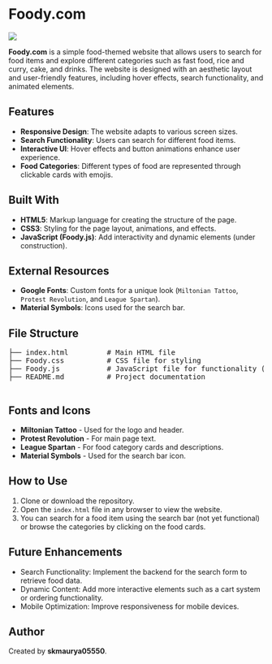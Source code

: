 <h1>Foody.com</h1>

![](https://i.imghippo.com/files/qb6ow1728793223.jpg)
  
  <p><strong>Foody.com</strong> is a simple food-themed website that allows users to search for food items and explore different categories such as fast food, rice and curry, cake, and drinks. The website is designed with an aesthetic layout and user-friendly features, including hover effects, search functionality, and animated elements.</p>

  <h2>Features</h2>
  <ul>
    <li><strong>Responsive Design</strong>: The website adapts to various screen sizes.</li>
    <li><strong>Search Functionality</strong>: Users can search for different food items.</li>
    <li><strong>Interactive UI</strong>: Hover effects and button animations enhance user experience.</li>
    <li><strong>Food Categories</strong>: Different types of food are represented through clickable cards with emojis.</li>
  </ul>

  <h2>Built With</h2>
  <ul>
    <li><strong>HTML5</strong>: Markup language for creating the structure of the page.</li>
    <li><strong>CSS3</strong>: Styling for the page layout, animations, and effects.</li>
    <li><strong>JavaScript (Foody.js)</strong>: Add interactivity and dynamic elements (under construction).</li>
  </ul>

  <h2>External Resources</h2>
  <ul>
    <li><strong>Google Fonts</strong>: Custom fonts for a unique look (<code>Miltonian Tattoo</code>, <code>Protest Revolution</code>, and <code>League Spartan</code>).</li>
    <li><strong>Material Symbols</strong>: Icons used for the search bar.</li>
  </ul>

  <h2>File Structure</h2>
  <pre>
├── index.html         # Main HTML file
├── Foody.css          # CSS file for styling
├── Foody.js           # JavaScript file for functionality (to be added)
├── README.md          # Project documentation
  </pre>

  <h2>Fonts and Icons</h2>
  <ul>
    <li><strong>Miltonian Tattoo</strong> - Used for the logo and header.</li>
    <li><strong>Protest Revolution</strong> - For main page text.</li>
    <li><strong>League Spartan</strong> - For food category cards and descriptions.</li>
    <li><strong>Material Symbols</strong> - Used for the search bar icon.</li>
  </ul>

  <h2>How to Use</h2>
  <ol>
    <li>Clone or download the repository.</li>
    <li>Open the <code>index.html</code> file in any browser to view the website.</li>
    <li>You can search for a food item using the search bar (not yet functional) or browse the categories by clicking on the food cards.</li>
  </ol>

  <h2>Future Enhancements</h2>
  <ul>
    <li>Search Functionality: Implement the backend for the search form to retrieve food data.</li>
    <li>Dynamic Content: Add more interactive elements such as a cart system or ordering functionality.</li>
    <li>Mobile Optimization: Improve responsiveness for mobile devices.</li>
  </ul>

  <h2>Author</h2>
  <p>Created by <strong>skmaurya05550</strong>.</p>

</body>
</html>







